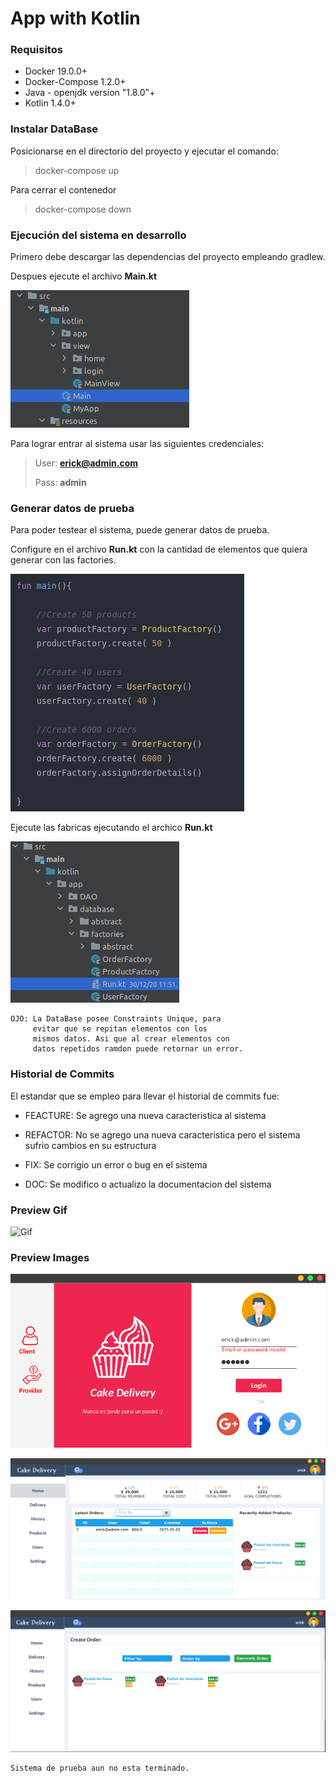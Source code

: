 # App with Kotlin


### Requisitos

* Docker 19.0.0+
* Docker-Compose 1.2.0+
* Java - openjdk version "1.8.0"+
* Kotlin 1.4.0+

### Instalar DataBase
Posicionarse en el directorio del proyecto y 
ejecutar el comando:

> docker-compose up

Para cerrar el contenedor
> docker-compose down

### Ejecución del sistema en desarrollo
Primero debe descargar las dependencias del 
proyecto empleando gradlew.

Despues ejecute el archivo **Main.kt**


![file main](./docs/images/file-main.png)

Para lograr entrar al sistema usar las siguientes credenciales:

> User: **erick@admin.com**
> 
> Pass: **admin**

### Generar datos de prueba 

Para poder testear el sistema, puede generar 
datos de prueba.

Configure en el archivo **Run.kt** con la cantidad de 
elementos que quiera generar con las factories.

![faker](./docs/images/faker.png)

Ejecute las fabricas ejecutando el archico **Run.kt**

![Gif](./docs/images/run.png)

    OJO: La DataBase posee Constraints Unique, para
         evitar que se repitan elementos con los 
         mismos datos. Asi que al crear elementos con
         datos repetidos ramdon puede retornar un error.

### Historial de Commits
El estandar que se empleo para llevar el historial 
de commits fue:

* FEACTURE: Se agrego una nueva caracteristica al sistema


* REFACTOR: No se agrego una nueva caracteristica pero el 
  sistema sufrio cambios en su estructura
  

* FIX: Se corrigio un error o bug en el sistema 


* DOC: Se modifico o actualizo la documentacion del sistema

### Preview Gif

![Gif](./docs/images/app.gif)

### Preview Images

![main-1](./docs/images/img-1.png)

![main-2](./docs/images/img-2.png)

![main-3](./docs/images/img-3.png)


    Sistema de prueba aun no esta terminado. 



